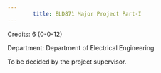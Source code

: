 ```yaml
---
        title: ELD871 Major Project Part-I
---
```

Credits: 6 (0-0-12)

Department: Department of Electrical Engineering

To be decided by the project supervisor.